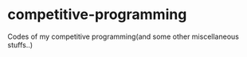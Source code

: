 # competitive-programming
Codes of my competitive programming(and some other miscellaneous stuffs..)  
